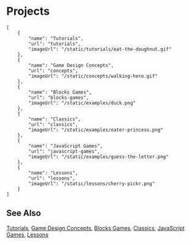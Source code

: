 # Projects

```codecard
[
    {
        "name": "Tutorials",
        "url": "tutorials",
        "imageUrl": "/static/tutorials/eat-the-doughnut.gif"
    },
    {
        "name": "Game Design Concepts",
        "url": "concepts",
        "imageUrl": "/static/concepts/walking-hero.gif"
    },
    {
        "name": "Blocks Games",
        "url": "blocks-games",
        "imageUrl": "/static/examples/duck.png"
    },
    {
        "name": "Classics",
        "url": "classics",
        "imageUrl": "/static/examples/eater-princess.png"
    },
    {
        "name": "JavaScript Games",
        "url": "javascript-games",
        "imageUrl": "/static/examples/guess-the-letter.png"
    },
    {
        "name": "Lessons",
        "url": "lessons",
        "imageUrl": "/static/lessons/cherry-pickr.png"
    }
]
```

## See Also

[Tutorials](tutorials),
[Game Design Concepts](concepts),
[Blocks Games](blocks-games),
[Classics](classics),
[JavaScript Games](javascript-games),
[Lessons](lessons)

